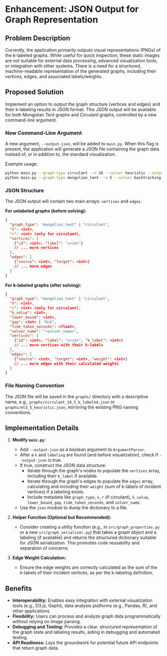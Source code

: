 # Enhancement: JSON Output for Graph Representation

## Problem Description

Currently, the application primarily outputs visual representations (PNGs) of the k-labeled graphs. While useful for quick inspection, these static images are not suitable for external data processing, advanced visualization tools, or integration with other systems. There is a need for a structured, machine-readable representation of the generated graphs, including their vertices, edges, and associated labels/weights.

## Proposed Solution

Implement an option to output the graph structure (vertices and edges) and their k-labeling results in JSON format. This JSON output will be available for both Mongolian Tent graphs and Circulant graphs, controlled by a new command-line argument.

### New Command-Line Argument

A new argument, `--output-json`, will be added to `main.py`. When this flag is present, the application will generate a JSON file containing the graph data instead of, or in addition to, the standard visualization.

Example usage:
```bash
python main.py --graph-type circulant --n 10 --solver heuristic --output-json
python main.py --graph-type mongolian_tent --n 5 --solver backtracking --output-json
```

### JSON Structure

The JSON output will contain two main arrays: `vertices` and `edges`.

**For unlabeled graphs (before solving):**
```json
{
  "graph_type": "mongolian_tent" | "circulant",
  "n": <int>,
  "r": <int> (only for circulant),
  "vertices": [
    {"id": <int>, "label": "v<id>"}
    // ... more vertices
  ],
  "edges": [
    {"source": <int>, "target": <int>}
    // ... more edges
  ]
}
```

**For k-labeled graphs (after solving):**
```json
{
  "graph_type": "mongolian_tent" | "circulant",
  "n": <int>,
  "r": <int> (only for circulant),
  "k_value": <int>,
  "lower_bound": <int>,
  "gap": <int> | "N/A",
  "time_taken_seconds": <float>,
  "solver_name": "<solver_name>",
  "vertices": [
    {"id": <int>, "label": "v<id>", "k_label": <int>}
    // ... more vertices with their k-labels
  ],
  "edges": [
    {"source": <int>, "target": <int>, "weight": <int>}
    // ... more edges with their calculated weights
  ]
}
```

### File Naming Convention

The JSON file will be saved in the `graphs/` directory with a descriptive name, e.g., `graphs/circulant_10_5_k_labeled.json` or `graphs/mt3_5_heuristic.json`, mirroring the existing PNG naming conventions.

## Implementation Details

1.  **Modify `main.py`:**
    *   Add `--output-json` as a boolean argument to `ArgumentParser`.
    *   After a `k` and `labeling` are found (and before visualization), check if `--output-json` is true.
    *   If true, construct the JSON data structure:
        *   Iterate through the graph's nodes to populate the `vertices` array, including their `k_label` if available.
        *   Iterate through the graph's edges to populate the `edges` array, calculating and including their `weight` (sum of k-labels of incident vertices) if a labeling exists.
        *   Include metadata like `graph_type`, `n`, `r` (if circulant), `k_value`, `lower_bound`, `gap`, `time_taken_seconds`, and `solver_name`.
    *   Use the `json` module to dump the dictionary to a file.

2.  **Helper Function (Optional but Recommended):**
    *   Consider creating a utility function (e.g., in `src/graph_properties.py` or a new `src/graph_serializer.py`) that takes a graph object and a labeling (if available) and returns the structured dictionary suitable for JSON serialization. This promotes code reusability and separation of concerns.

3.  **Edge Weight Calculation:**
    *   Ensure the edge weights are correctly calculated as the sum of the k-labels of their incident vertices, as per the k-labeling definition.

## Benefits

*   **Interoperability:** Enables easy integration with external visualization tools (e.g., D3.js, Gephi), data analysis platforms (e.g., Pandas, R), and other applications.
*   **Flexibility:** Users can process and analyze graph data programmatically without relying on image parsing.
*   **Debugging and Testing:** Provides a clear, structured representation of the graph state and labeling results, aiding in debugging and automated testing.
*   **API Readiness:** Lays the groundwork for potential future API endpoints that return graph data.
